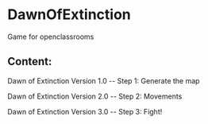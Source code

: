 # DawnOfExtinction
Game for openclassrooms

## Content:
Dawn of Extinction Version 1.0 -- Step 1: Generate the map 

Dawn of Extinction Version 2.0 -- Step 2: Movements

Dawn of Extinction Version 3.0 -- Step 3: Fight!
